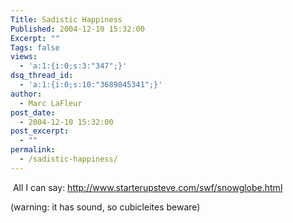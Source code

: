 ```yaml
---
Title: Sadistic Happiness
Published: 2004-12-10 15:32:00
Excerpt: ""
Tags: false
views:
  - 'a:1:{i:0;s:3:"347";}'
dsq_thread_id:
  - 'a:1:{i:0;s:10:"3689845341";}'
author:
  - Marc LaFleur
post_date:
  - 2004-12-10 15:32:00
post_excerpt:
  - ""
permalink:
  - /sadistic-happiness/
---
```

<div class="Section1"> <p>&nbsp;All I can say: <a href="http://www.starterupsteve.com/swf/snowglobe.html">http://www.starterupsteve.com/swf/snowglobe.html</a></p> <p>(warning: it has sound, so cubicleites beware)</p></div>